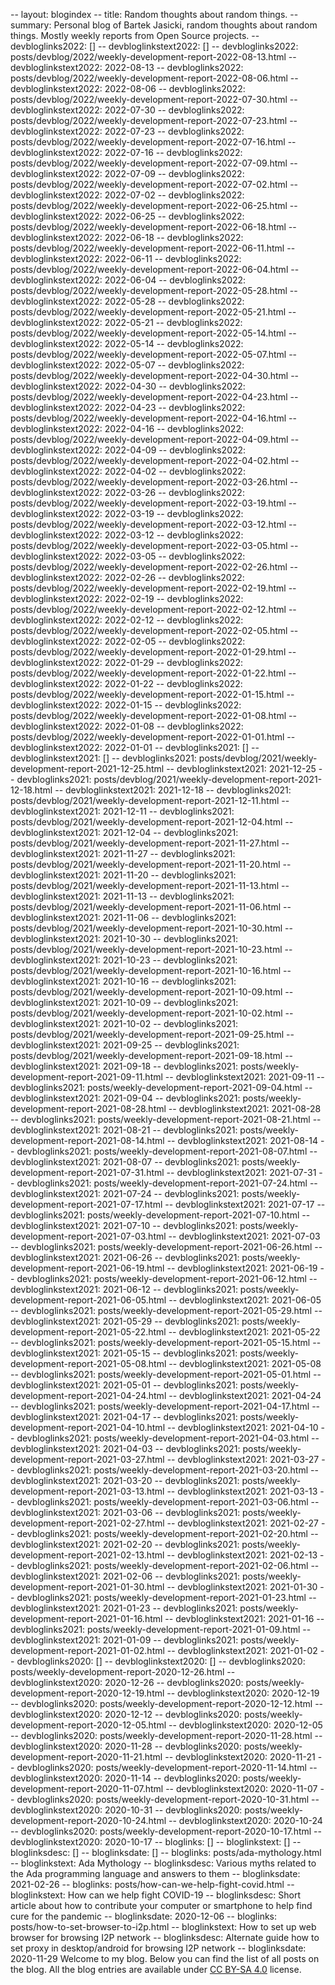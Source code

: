 -- layout: blogindex
-- title: Random thoughts about random things.
-- summary: Personal blog of Bartek Jasicki, random thoughts about random things. Mostly weekly reports from Open Source projects.
-- devbloglinks2022: []
-- devbloglinkstext2022: []
-- devbloglinks2022: posts/devblog/2022/weekly-development-report-2022-08-13.html
-- devbloglinkstext2022: 2022-08-13
-- devbloglinks2022: posts/devblog/2022/weekly-development-report-2022-08-06.html
-- devbloglinkstext2022: 2022-08-06
-- devbloglinks2022: posts/devblog/2022/weekly-development-report-2022-07-30.html
-- devbloglinkstext2022: 2022-07-30
-- devbloglinks2022: posts/devblog/2022/weekly-development-report-2022-07-23.html
-- devbloglinkstext2022: 2022-07-23
-- devbloglinks2022: posts/devblog/2022/weekly-development-report-2022-07-16.html
-- devbloglinkstext2022: 2022-07-16
-- devbloglinks2022: posts/devblog/2022/weekly-development-report-2022-07-09.html
-- devbloglinkstext2022: 2022-07-09
-- devbloglinks2022: posts/devblog/2022/weekly-development-report-2022-07-02.html
-- devbloglinkstext2022: 2022-07-02
-- devbloglinks2022: posts/devblog/2022/weekly-development-report-2022-06-25.html
-- devbloglinkstext2022: 2022-06-25
-- devbloglinks2022: posts/devblog/2022/weekly-development-report-2022-06-18.html
-- devbloglinkstext2022: 2022-06-18
-- devbloglinks2022: posts/devblog/2022/weekly-development-report-2022-06-11.html
-- devbloglinkstext2022: 2022-06-11
-- devbloglinks2022: posts/devblog/2022/weekly-development-report-2022-06-04.html
-- devbloglinkstext2022: 2022-06-04
-- devbloglinks2022: posts/devblog/2022/weekly-development-report-2022-05-28.html
-- devbloglinkstext2022: 2022-05-28
-- devbloglinks2022: posts/devblog/2022/weekly-development-report-2022-05-21.html
-- devbloglinkstext2022: 2022-05-21
-- devbloglinks2022: posts/devblog/2022/weekly-development-report-2022-05-14.html
-- devbloglinkstext2022: 2022-05-14
-- devbloglinks2022: posts/devblog/2022/weekly-development-report-2022-05-07.html
-- devbloglinkstext2022: 2022-05-07
-- devbloglinks2022: posts/devblog/2022/weekly-development-report-2022-04-30.html
-- devbloglinkstext2022: 2022-04-30
-- devbloglinks2022: posts/devblog/2022/weekly-development-report-2022-04-23.html
-- devbloglinkstext2022: 2022-04-23
-- devbloglinks2022: posts/devblog/2022/weekly-development-report-2022-04-16.html
-- devbloglinkstext2022: 2022-04-16
-- devbloglinks2022: posts/devblog/2022/weekly-development-report-2022-04-09.html
-- devbloglinkstext2022: 2022-04-09
-- devbloglinks2022: posts/devblog/2022/weekly-development-report-2022-04-02.html
-- devbloglinkstext2022: 2022-04-02
-- devbloglinks2022: posts/devblog/2022/weekly-development-report-2022-03-26.html
-- devbloglinkstext2022: 2022-03-26
-- devbloglinks2022: posts/devblog/2022/weekly-development-report-2022-03-19.html
-- devbloglinkstext2022: 2022-03-19
-- devbloglinks2022: posts/devblog/2022/weekly-development-report-2022-03-12.html
-- devbloglinkstext2022: 2022-03-12
-- devbloglinks2022: posts/devblog/2022/weekly-development-report-2022-03-05.html
-- devbloglinkstext2022: 2022-03-05
-- devbloglinks2022: posts/devblog/2022/weekly-development-report-2022-02-26.html
-- devbloglinkstext2022: 2022-02-26
-- devbloglinks2022: posts/devblog/2022/weekly-development-report-2022-02-19.html
-- devbloglinkstext2022: 2022-02-19
-- devbloglinks2022: posts/devblog/2022/weekly-development-report-2022-02-12.html
-- devbloglinkstext2022: 2022-02-12
-- devbloglinks2022: posts/devblog/2022/weekly-development-report-2022-02-05.html
-- devbloglinkstext2022: 2022-02-05
-- devbloglinks2022: posts/devblog/2022/weekly-development-report-2022-01-29.html
-- devbloglinkstext2022: 2022-01-29
-- devbloglinks2022: posts/devblog/2022/weekly-development-report-2022-01-22.html
-- devbloglinkstext2022: 2022-01-22
-- devbloglinks2022: posts/devblog/2022/weekly-development-report-2022-01-15.html
-- devbloglinkstext2022: 2022-01-15
-- devbloglinks2022: posts/devblog/2022/weekly-development-report-2022-01-08.html
-- devbloglinkstext2022: 2022-01-08
-- devbloglinks2022: posts/devblog/2022/weekly-development-report-2022-01-01.html
-- devbloglinkstext2022: 2022-01-01
-- devbloglinks2021: []
-- devbloglinkstext2021: []
-- devbloglinks2021: posts/devblog/2021/weekly-development-report-2021-12-25.html
-- devbloglinkstext2021: 2021-12-25
-- devbloglinks2021: posts/devblog/2021/weekly-development-report-2021-12-18.html
-- devbloglinkstext2021: 2021-12-18
-- devbloglinks2021: posts/devblog/2021/weekly-development-report-2021-12-11.html
-- devbloglinkstext2021: 2021-12-11
-- devbloglinks2021: posts/devblog/2021/weekly-development-report-2021-12-04.html
-- devbloglinkstext2021: 2021-12-04
-- devbloglinks2021: posts/devblog/2021/weekly-development-report-2021-11-27.html
-- devbloglinkstext2021: 2021-11-27
-- devbloglinks2021: posts/devblog/2021/weekly-development-report-2021-11-20.html
-- devbloglinkstext2021: 2021-11-20
-- devbloglinks2021: posts/devblog/2021/weekly-development-report-2021-11-13.html
-- devbloglinkstext2021: 2021-11-13
-- devbloglinks2021: posts/devblog/2021/weekly-development-report-2021-11-06.html
-- devbloglinkstext2021: 2021-11-06
-- devbloglinks2021: posts/devblog/2021/weekly-development-report-2021-10-30.html
-- devbloglinkstext2021: 2021-10-30
-- devbloglinks2021: posts/devblog/2021/weekly-development-report-2021-10-23.html
-- devbloglinkstext2021: 2021-10-23
-- devbloglinks2021: posts/devblog/2021/weekly-development-report-2021-10-16.html
-- devbloglinkstext2021: 2021-10-16
-- devbloglinks2021: posts/devblog/2021/weekly-development-report-2021-10-09.html
-- devbloglinkstext2021: 2021-10-09
-- devbloglinks2021: posts/devblog/2021/weekly-development-report-2021-10-02.html
-- devbloglinkstext2021: 2021-10-02
-- devbloglinks2021: posts/devblog/2021/weekly-development-report-2021-09-25.html
-- devbloglinkstext2021: 2021-09-25
-- devbloglinks2021: posts/devblog/2021/weekly-development-report-2021-09-18.html
-- devbloglinkstext2021: 2021-09-18
-- devbloglinks2021: posts/weekly-development-report-2021-09-11.html
-- devbloglinkstext2021: 2021-09-11
-- devbloglinks2021: posts/weekly-development-report-2021-09-04.html
-- devbloglinkstext2021: 2021-09-04
-- devbloglinks2021: posts/weekly-development-report-2021-08-28.html
-- devbloglinkstext2021: 2021-08-28
-- devbloglinks2021: posts/weekly-development-report-2021-08-21.html
-- devbloglinkstext2021: 2021-08-21
-- devbloglinks2021: posts/weekly-development-report-2021-08-14.html
-- devbloglinkstext2021: 2021-08-14
-- devbloglinks2021: posts/weekly-development-report-2021-08-07.html
-- devbloglinkstext2021: 2021-08-07
-- devbloglinks2021: posts/weekly-development-report-2021-07-31.html
-- devbloglinkstext2021: 2021-07-31
-- devbloglinks2021: posts/weekly-development-report-2021-07-24.html
-- devbloglinkstext2021: 2021-07-24
-- devbloglinks2021: posts/weekly-development-report-2021-07-17.html
-- devbloglinkstext2021: 2021-07-17
-- devbloglinks2021: posts/weekly-development-report-2021-07-10.html
-- devbloglinkstext2021: 2021-07-10
-- devbloglinks2021: posts/weekly-development-report-2021-07-03.html
-- devbloglinkstext2021: 2021-07-03
-- devbloglinks2021: posts/weekly-development-report-2021-06-26.html
-- devbloglinkstext2021: 2021-06-26
-- devbloglinks2021: posts/weekly-development-report-2021-06-19.html
-- devbloglinkstext2021: 2021-06-19
-- devbloglinks2021: posts/weekly-development-report-2021-06-12.html
-- devbloglinkstext2021: 2021-06-12
-- devbloglinks2021: posts/weekly-development-report-2021-06-05.html
-- devbloglinkstext2021: 2021-06-05
-- devbloglinks2021: posts/weekly-development-report-2021-05-29.html
-- devbloglinkstext2021: 2021-05-29
-- devbloglinks2021: posts/weekly-development-report-2021-05-22.html
-- devbloglinkstext2021: 2021-05-22
-- devbloglinks2021: posts/weekly-development-report-2021-05-15.html
-- devbloglinkstext2021: 2021-05-15
-- devbloglinks2021: posts/weekly-development-report-2021-05-08.html
-- devbloglinkstext2021: 2021-05-08
-- devbloglinks2021: posts/weekly-development-report-2021-05-01.html
-- devbloglinkstext2021: 2021-05-01
-- devbloglinks2021: posts/weekly-development-report-2021-04-24.html
-- devbloglinkstext2021: 2021-04-24
-- devbloglinks2021: posts/weekly-development-report-2021-04-17.html
-- devbloglinkstext2021: 2021-04-17
-- devbloglinks2021: posts/weekly-development-report-2021-04-10.html
-- devbloglinkstext2021: 2021-04-10
-- devbloglinks2021: posts/weekly-development-report-2021-04-03.html
-- devbloglinkstext2021: 2021-04-03
-- devbloglinks2021: posts/weekly-development-report-2021-03-27.html
-- devbloglinkstext2021: 2021-03-27
-- devbloglinks2021: posts/weekly-development-report-2021-03-20.html
-- devbloglinkstext2021: 2021-03-20
-- devbloglinks2021: posts/weekly-development-report-2021-03-13.html
-- devbloglinkstext2021: 2021-03-13
-- devbloglinks2021: posts/weekly-development-report-2021-03-06.html
-- devbloglinkstext2021: 2021-03-06
-- devbloglinks2021: posts/weekly-development-report-2021-02-27.html
-- devbloglinkstext2021: 2021-02-27
-- devbloglinks2021: posts/weekly-development-report-2021-02-20.html
-- devbloglinkstext2021: 2021-02-20
-- devbloglinks2021: posts/weekly-development-report-2021-02-13.html
-- devbloglinkstext2021: 2021-02-13
-- devbloglinks2021: posts/weekly-development-report-2021-02-06.html
-- devbloglinkstext2021: 2021-02-06
-- devbloglinks2021: posts/weekly-development-report-2021-01-30.html
-- devbloglinkstext2021: 2021-01-30
-- devbloglinks2021: posts/weekly-development-report-2021-01-23.html
-- devbloglinkstext2021: 2021-01-23
-- devbloglinks2021: posts/weekly-development-report-2021-01-16.html
-- devbloglinkstext2021: 2021-01-16
-- devbloglinks2021: posts/weekly-development-report-2021-01-09.html
-- devbloglinkstext2021: 2021-01-09
-- devbloglinks2021: posts/weekly-development-report-2021-01-02.html
-- devbloglinkstext2021: 2021-01-02
-- devbloglinks2020: []
-- devbloglinkstext2020: []
-- devbloglinks2020: posts/weekly-development-report-2020-12-26.html
-- devbloglinkstext2020: 2020-12-26
-- devbloglinks2020: posts/weekly-development-report-2020-12-19.html
-- devbloglinkstext2020: 2020-12-19
-- devbloglinks2020: posts/weekly-development-report-2020-12-12.html
-- devbloglinkstext2020: 2020-12-12
-- devbloglinks2020: posts/weekly-development-report-2020-12-05.html
-- devbloglinkstext2020: 2020-12-05
-- devbloglinks2020: posts/weekly-development-report-2020-11-28.html
-- devbloglinkstext2020: 2020-11-28
-- devbloglinks2020: posts/weekly-development-report-2020-11-21.html
-- devbloglinkstext2020: 2020-11-21
-- devbloglinks2020: posts/weekly-development-report-2020-11-14.html
-- devbloglinkstext2020: 2020-11-14
-- devbloglinks2020: posts/weekly-development-report-2020-11-07.html
-- devbloglinkstext2020: 2020-11-07
-- devbloglinks2020: posts/weekly-development-report-2020-10-31.html
-- devbloglinkstext2020: 2020-10-31
-- devbloglinks2020: posts/weekly-development-report-2020-10-24.html
-- devbloglinkstext2020: 2020-10-24
-- devbloglinks2020: posts/weekly-development-report-2020-10-17.html
-- devbloglinkstext2020: 2020-10-17
-- bloglinks: []
-- bloglinkstext: []
-- bloglinksdesc: []
-- bloglinksdate: []
-- bloglinks: posts/ada-mythology.html
-- bloglinkstext: Ada Mythology
-- bloglinksdesc: Various myths related to the Ada programming language and answers to them
-- bloglinksdate: 2021-02-26
-- bloglinks: posts/how-can-we-help-fight-covid.html
-- bloglinkstext: How can we help fight COVID-19
-- bloglinksdesc: Short article about how to contribute your computer or smartphone to help find cure for the pandemic
-- bloglinksdate: 2020-12-06
-- bloglinks: posts/how-to-set-browser-to-i2p.html
-- bloglinkstext: How to set up web browser for browsing I2P network
-- bloglinksdesc: Alternate guide how to set proxy in desktop/android for browsing I2P network
-- bloglinksdate: 2020-11-29
Welcome to my blog. Below you can find the list of all posts on the blog. All
the blog entries are available under [CC BY-SA 4.0](https://creativecommons.org/licenses/by-sa/4.0/deed.en)
license.
